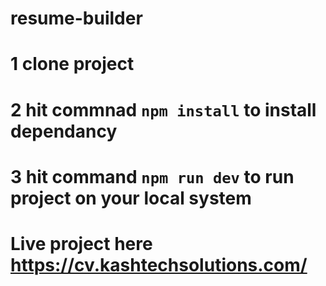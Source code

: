# resume-builder
# 1 clone project
# 2 hit commnad  `npm install` to install dependancy  
# 3 hit command `npm run dev` to run project on your local system
# Live project here https://cv.kashtechsolutions.com/
